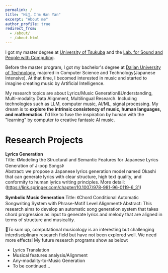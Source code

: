 ```yaml
---
permalink: /
title: "Hi👋，I'm Han Yan"
excerpt: "About me"
author_profile: true
redirect_from: 
  - /about/
  - /about.html
---
```


I got my master degree at [University of Tsukuba](https://www.tsukuba.ac.jp/en/) and the [Lab. for Sound and People with Computing](https://lspc.slis.tsukuba.ac.jp).

Before the master program, I got my bachelor's degree at [Dalian University of Technology](https://www.dlut.edu.cn/), majored in Computer Science and Technology(Japanese Intensive). At that time, I becomed interested in music and started to imagine creating music by Artificial Intelligence.

My research topics are about Lyrics/Music Generation&Understanding, Multi-modality Data Alignment, Multilingual Research. Including technologies such as LLM, computer music, AI/ML, signal processing.
My dream is to **explore the intrinsic consistency of music, human languages, and mathematics**. I'd like to fuse the inspiration by human with the "learning" by computer to creative fantasic AI music. 


Research Projects
======
**Lyrics Generation**  
Title: 《Modeling the Structural and Semantic Features for Japanese Lyrics Generation of J-pop Songs》  
Abstract: we propose a Japanese lyrics generation model named Okashi that can generate lyrics with clear structure, high text quality, and conformity to human lyrics writing principles. 
More detail: (https://link.springer.com/chapter/10.1007/978-981-96-0119-6_31)

**Symbolic Music Generation**
Title: 《Chord Conditional Automatic Songwriting System with Phrase-Motif Level Alignment》 
Abstract: This research aims to develop an automatic song generation system that takes chord progression as input to generate lyrics and melody that are aligned in terms of structure and musicality.  

&#127932;To sum up, computational musicology is an interesting but challenging interdisciplinary research field but have not been explored well. We need more effects!
My future research programs show as below:

* Lyrics Translation 
* Musical features analysis/Alignment
* Any-modality-to-Music Generation 
* To be continued...




